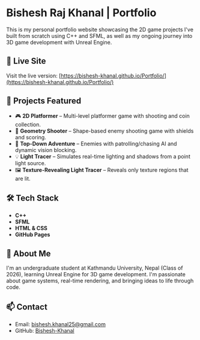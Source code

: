 # Bishesh Raj Khanal | Portfolio

This is my personal portfolio website showcasing the 2D game projects I've built from scratch using C++ and SFML, as well as my ongoing journey into 3D game development with Unreal Engine.

## 🔗 Live Site
Visit the live version: [https://bishesh-khanal.github.io/Portfolio/](https://bishesh-khanal.github.io/Portfolio/)
## 📁 Projects Featured

- 🎮 **2D Platformer** – Multi-level platformer game with shooting and coin collection.
- 🔲 **Geometry Shooter** – Shape-based enemy shooting game with shields and scoring.
- 🧭 **Top-Down Adventure** – Enemies with patrolling/chasing AI and dynamic vision blocking.
- 💡 **Light Tracer** – Simulates real-time lighting and shadows from a point light source.
- 🖼️ **Texture-Revealing Light Tracer** – Reveals only texture regions that are lit.

## 🛠 Tech Stack
- **C++**
- **SFML**
- **HTML & CSS**
- **GitHub Pages**

## 👤 About Me
I'm an undergraduate student at Kathmandu University, Nepal (Class of 2026), learning Unreal Engine for 3D game development. I'm passionate about game systems, real-time rendering, and bringing ideas to life through code.

## 📫 Contact
- Email: bishesh.khanal25@gmail.com  
- GitHub: [Bishesh-Khanal](https://github.com/Bishesh-Khanal)

